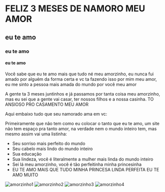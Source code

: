 <!DOCTYPE html>
<html lang="en">
<head>
    <meta charset="UTF-8">
    <meta name="viewport" content="width=device-width, initial-scale=1.0">
    <title>Pro meu amorzinho </title>
    <link rel="stylesheet" href="style.css">
    <link href="https://fonts.googleapis.com/css2?family=Indie Flower&display=swap" rel="stylesheet">
</head>
<body>
    <h1>FELIZ 3 MESES DE NAMORO MEU AMOR </h1>
    <h2>eu te amo</h2>
    <h3>eu te amo</h3>
    <h4>eu te amo</h4>
    <p>Você sabe que eu te amo mais que tudo né meu amorzinho, eu nunca fui amado por alguém da forma certa e vc ta fazendo isso por mim meu amor, eu me sinto a pessoa mais amada do mundo por você meu amor</p>
    <p>A gente ta 3 meses juntinhos e já passamos por tanta coisa meu amorzinho, mas eu sei que a gente vai casar, ter nossos filhos e a nossa casinha. TO ANSIOSO PRO CASAMENTO MEU AMOR</p>
    <p>Aqui embaixo tudo que seu namorado ama em vc: </p>
    <p>Primeiramente que não tem como eu colocar o tanto que eu te amo, um site não tem espaço pra tanto amor, na verdade nem o mundo inteiro tem, mas mesmo assim vai uma listinha: </p>
    <ul>
        <li>Seu sorriso mais perfeito do mundo</li>
        <li>Seu cabelo mais lindo do mundo inteiro </li>
        <li>Sua educação</li>
        <li>Sua lindeza, você é literalmente a mulher mais linda do mundo inteiro</li>
        <li>Sei lá meu amorzinho, você é tão perfeitinha minha princesinha</li>
        <li>EU TE AMO MAIS QUE TUDO MINHA PRINCESA LINDA PERFEITA EU TE AMO MUITO</li>
    </ul>
    <img src="amor1.png" alt="amorzinho1">
    <img src="amor2.png" alt="amorzinho2">
    <img src="amor3.png" alt="amorzinho3">
    <img src="amor4.png" alt="amorzinho4">
    <script src="app.js"></script>
</body>
</html>
